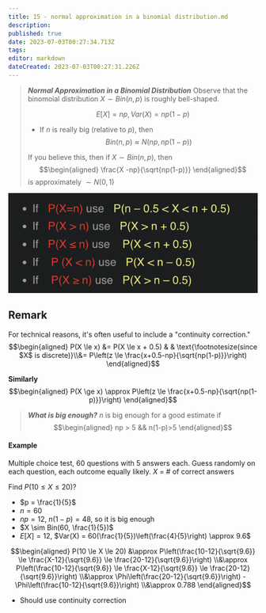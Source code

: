 ```yaml
---
title: 15 - normal approximation in a binomial distribution.md
description: 
published: true
date: 2023-07-03T00:27:34.713Z
tags: 
editor: markdown
dateCreated: 2023-07-03T00:27:31.226Z
---
```


> ***Normal Approximation in a Binomial Distribution***
> Observe that the binomoial distribution $X \sim Bin(n, p)$ is roughly bell-shaped.
> 
> $$E[X] = np, Var(X) = np(1-p)$$
> 
> - If $n$ is really big (relative to $p$), then
> $$Bin(n, p) \approx N(np, np(1-p))$$
> 
> If you believe this, then if $X \sim Bin(n, p)$, then
> $$\begin{aligned}
> 	\frac{X -np}{\sqrt{np(1-p)}}
> \end{aligned}$$
> is approximately $\sim N(0, 1)$

![](/images/20221022011906.png)

## Remark
For technical reasons, it's often useful to include a "continuity correction."
$$\begin{aligned}
    P(X \le x)
    &= 
    	P(X \le x + 0.5)
    & & \text{\footnotesize(since $X$ is discrete)}\\&=
        P\left(z \le \frac{x+0.5-np}{\sqrt{np(1-p)}}\right)
\end{aligned}$$

**Similarly**
$$\begin{aligned}
    P(X \ge x) \approx  P\left(z \le \frac{x+0.5-np}{\sqrt{np(1-p)}}\right)
\end{aligned}$$

> ***What is big enough?***
> $n$ is big enough for a good estimate if
> $$\begin{aligned}
>     np > 5 && n(1-p)>5
> \end{aligned}$$

#### Example
Multiple choice test, 60 questions with 5 answers each. Guess randomly on each question, each outcome equally likely.
$X$ = \# of correct answers

Find $P(10 \le X \le 20)$?
- $p = \frac{1}{5}$
- $n = 60$
- $np = 12$, $n(1-p) = 48$, so it is big enough
- $X \sim Bin(60, \frac{1}{5})$
- $E[X] = 12$, $Var(X) = 60(\frac{1}{5})\left(\frac{4}{5}\right) \approx 9.6$

$$\begin{aligned}
    P(10 \le X \le 20)
    &\approx
        P\left(\frac{10-12}{\sqrt{9.6}} \le \frac{X-12}{\sqrt{9.6}} \le \frac{20-12}{\sqrt{9.6}}\right)
    \\&\approx
        P\left(\frac{10-12}{\sqrt{9.6}} \le \frac{X-12}{\sqrt{9.6}} \le \frac{20-12}{\sqrt{9.6}}\right)
    \\&\approx
        \Phi\left(\frac{20-12}{\sqrt{9.6}}\right) - \Phi\left(\frac{10-12}{\sqrt{9.6}}\right)
    \\&\approx
        0.788
\end{aligned}$$
- Should use continuity correction

